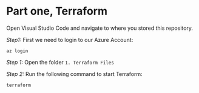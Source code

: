 # Part one, Terraform

Open Visual Studio Code and navigate to where you stored this repository.

*Step1:*
First we need to login to our Azure Account:
```
az login
```


*Step 1:*
Open the folder ```1. Terraform Files```

*Step 2:*
Run the following command to start Terraform:
```
terraform